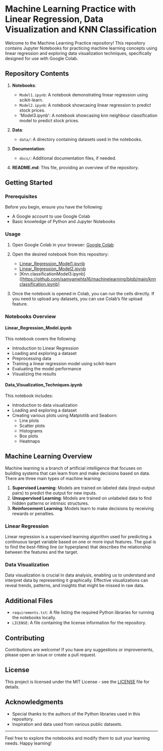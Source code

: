 # Machine Learning Practice with Linear Regression, Data Visualization and KNN Classification

Welcome to the Machine Learning Practice repository! This repository contains Jupyter Notebooks for practicing machine learning concepts using linear regression and exploring data visualization techniques, specifically designed for use with Google Colab.

## Repository Contents

1. **Notebooks**:
    - `Model1.ipynb`: A notebook demonstrating linear regression using scikit-learn.
    - `Model2.ipynb`: A notebook showcasing linear regression to predict stock prices.
    - 'Model3.ipynb': A notebook showcasing knn neighbour classification model to predict stock prices.

2. **Data**:
    - `data/`: A directory containing datasets used in the notebooks.

3. **Documentation**:
    - `docs/`: Additional documentation files, if needed.

4. **README.md**: This file, providing an overview of the repository.

## Getting Started

### Prerequisites

Before you begin, ensure you have the following:
- A Google account to use Google Colab
- Basic knowledge of Python and Jupyter Notebooks

### Usage

1. Open Google Colab in your browser: [Google Colab](https://colab.research.google.com/)

2. Open the desired notebook from this repository:
    - [Linear_Regression_Model1.ipynb]([https://github.com/your-username/ml-practice/blob/main/Linear_Regression_Model.ipynb](https://github.com/samyamehta16/machinelearning/blob/main/model1.ipynb))
    - [Linear_Regression_Model2.ipynb]([https://github.com/your-username/ml-practice/blob/main/Data_Visualization_Techniques.ipynb](https://github.com/samyamehta16/machinelearning/blob/main/model2.ipynb))
    - [Knn.classificationModel3.ipynb]([https://github.com/samyamehta16/machinelearning/blob/main/knnclassification.ipynb]
    

3. Once the notebook is opened in Colab, you can run the cells directly. If you need to upload any datasets, you can use Colab’s file upload feature.

### Notebooks Overview

#### Linear_Regression_Model.ipynb

This notebook covers the following:
- Introduction to Linear Regression
- Loading and exploring a dataset
- Preprocessing data
- Training a linear regression model using scikit-learn
- Evaluating the model performance
- Visualizing the results

#### Data_Visualization_Techniques.ipynb

This notebook includes:
- Introduction to data visualization
- Loading and exploring a dataset
- Creating various plots using Matplotlib and Seaborn:
  - Line plots
  - Scatter plots
  - Histograms
  - Box plots
  - Heatmaps

## Machine Learning Overview

Machine learning is a branch of artificial intelligence that focuses on building systems that can learn from and make decisions based on data. There are three main types of machine learning:

1. **Supervised Learning**: Models are trained on labeled data (input-output pairs) to predict the output for new inputs.
2. **Unsupervised Learning**: Models are trained on unlabeled data to find hidden patterns or intrinsic structures.
3. **Reinforcement Learning**: Models learn to make decisions by receiving rewards or penalties.

### Linear Regression

Linear regression is a supervised learning algorithm used for predicting a continuous target variable based on one or more input features. The goal is to find the best-fitting line (or hyperplane) that describes the relationship between the features and the target.

### Data Visualization

Data visualization is crucial in data analysis, enabling us to understand and interpret data by representing it graphically. Effective visualizations can reveal trends, patterns, and insights that might be missed in raw data.

## Additional Files

- `requirements.txt`: A file listing the required Python libraries for running the notebooks locally.
- `LICENSE`: A file containing the license information for the repository.

## Contributing

Contributions are welcome! If you have any suggestions or improvements, please open an issue or create a pull request.

## License

This project is licensed under the MIT License - see the [LICENSE](LICENSE) file for details.

## Acknowledgments

- Special thanks to the authors of the Python libraries used in this repository.
- Inspiration and data used from various public datasets.

---

Feel free to explore the notebooks and modify them to suit your learning needs. Happy learning!

